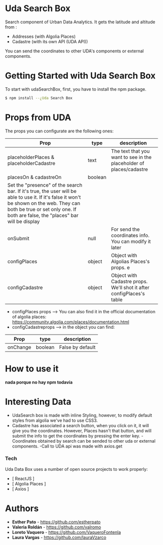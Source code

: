 # Uda Search Box

Search component of Urban Data Analytics. It gets the latitude and altitude from :
- Addresses (with Algolia Places)
- Cadastre (with its own API (UDA API))

You can send the coordinates to other UDA's components or external components.

# Getting Started with Uda Search Box

To start with udaSearchBox, first, you have to install the npm package.

```sh
$ npm install --¿Uda Search Box
```

# Props from UDA

The props you can configurate are the following ones:

| Prop | type | description |
| ------ | ------ | ------ |
| placeholderPlaces & placeholderCadastre | text | The text that you want to see in the placeholder of places/cadastre |  
| placesOn & cadastreOn| boolean | 
Set the "presence" of the search bar. If it's true, the user will be able to use it. If it's false it won't be shown on the web. They can both be true or set only one. If both are false, the "places" bar will be display |
| onSubmit | null | For send the coordinates info. You can modify it later|
| configPlaces | object | Object with Algolias Places's props. e  |
| configCadastre | object | Object with Cadastre props. We'll shot it after configPlaces's table |

- configPlaces props --> You can also find it in the official documentation of algolia places: 
https://community.algolia.com/places/documentation.html 
- configCadastreprops --> in the object you can find:

| Prop | type | description |
| ------ | ------ | ------ |
| onChange | boolean | False by default |

# How to use it

**nada porque no hay npm todavía**

# Interesting Data

- UdaSearch box is made with inline Styling, however, to modify default styles from algolia we've had to use CSS3. 
- Cadastre has associated a search button, when you click on it, it will give you the coordinates. However, Places hasn't that button, and will submit the info to get the coordinates by pressing the enter key.
-Coordinates obtained by search can be sended to other uda or external components.
-Call to UDA api was made with axios.get

### Tech

Uda Data Box uses a number of open source projects to work properly:
* [ ReactJS ]
* [ Algolia Places ]
* [ Axios ]

# Authors
- **Esther Pato** - https://github.com/estherpato 
- **Valeria Roldán** - https://github.com/valromo
- **Loreto Vaquero** - https://github.com/VaqueroFontenla
- **Laura Vargas** - https://github.com/lauraVzarco